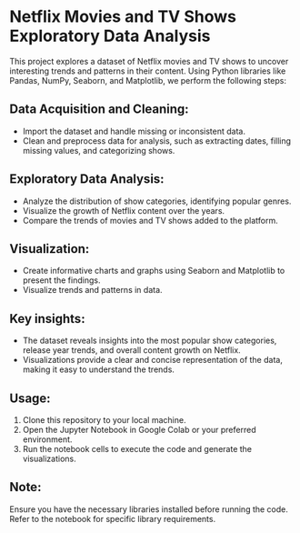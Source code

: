 # Netflix Movies and TV Shows Exploratory Data Analysis

This project explores a dataset of Netflix movies and TV shows to uncover interesting trends and patterns in their content. Using Python libraries like Pandas, NumPy, Seaborn, and Matplotlib, we perform the following steps:

## Data Acquisition and Cleaning:

*   Import the dataset and handle missing or inconsistent data.
*   Clean and preprocess data for analysis, such as extracting dates, filling missing values, and categorizing shows.

## Exploratory Data Analysis:

*   Analyze the distribution of show categories, identifying popular genres.
*   Visualize the growth of Netflix content over the years.
*   Compare the trends of movies and TV shows added to the platform.

## Visualization:

*   Create informative charts and graphs using Seaborn and Matplotlib to present the findings.
*   Visualize trends and patterns in data.

## Key insights:

*   The dataset reveals insights into the most popular show categories, release year trends, and overall content growth on Netflix.
*   Visualizations provide a clear and concise representation of the data, making it easy to understand the trends.

## Usage:

1.  Clone this repository to your local machine.
2.  Open the Jupyter Notebook in Google Colab or your preferred environment.
3.  Run the notebook cells to execute the code and generate the visualizations.

## Note:

Ensure you have the necessary libraries installed before running the code. Refer to the notebook for specific library requirements.

